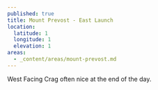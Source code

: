 ```yaml
---
published: true
title: Mount Prevost - East Launch
location:
  latitude: 1
  longitude: 1
  elevation: 1
areas:
  - _content/areas/mount-prevost.md
---
```

West Facing Crag often nice at the end of the day.